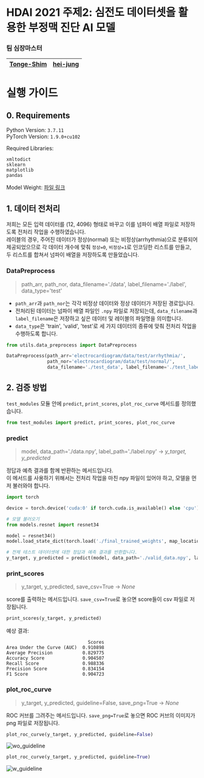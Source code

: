 # HDAI 2021 주제2: 심전도 데이터셋을 활용한 부정맥 진단 AI 모델

### 팀 심장마스터

|[Tonge-Shim](https://github.com/Tonge-Shim)|[hei-jung](https://github.com/hei-jung)|
|:---:|:---:|

# 실행 가이드

## 0. Requirements

Python Version: `3.7.11`<br>
PyTorch Version: `1.9.0+cu102`<br>

Required Libraries:

```
xmltodict
sklearn
matplotlib
pandas
```

Model Weight: [파일 링크](https://drive.google.com/drive/folders/1rJgsmdM_bg5WkNiRHxsE_6rGhyU9hDW-?usp=sharing)

## 1. 데이터 전처리

저희는 모든 입력 데이터를 (12, 4096) 형태로 바꾸고 이를 넘파이 배열 파일로 저장하도록 전처리 작업을 수행하였습니다.<br>
레이블의 경우, 주어진 데이터가 정상(normal) 또는 비정상(arrhythmia)으로 분류되어 제공되었으므로 각 데이터 개수에 맞춰 `정상=0`, `비정상=1`로 인코딩한 리스트를 만들고,
두 리스트를 합쳐서 넘파이 배열을 저장하도록 만들었습니다.

### DataPreprocess

> path_arr, path_nor, data_filename='./data', label_filename='./label', data_type='test'

- `path_arr`과 `path_nor`는 각각 비정상 데이터와 정상 데이터가 저장된 경로입니다.
- 전처리된 데이터는 넘파이 배열 파일인 `.npy` 파일로 저장되는데, `data_filename`과 `label_filename`은 저장하고 싶은 데이터 및 레이블의 파일명을 의미합니다.
- `data_type`은 'train', 'valid', 'test'로 세 가지 데이터의 종류에 맞춰 전처리 작업을 수행하도록 합니다.

```python
from utils.data_preprocess import DataPreprocess

DataPreprocess(path_arr='electrocardiogram/data/test/arrhythmia/',
               path_nor='electrocardiogram/data/test/normal/',
               data_filename='./test_data', label_filename='./test_label')
```

## 2. 검증 방법

`test_modules` 모듈 안에 `predict`, `print_scores`, `plot_roc_curve` 메서드를 정의했습니다.

```python
from test_modules import predict, print_scores, plot_roc_curve
```

### predict

> model, data_path='./data.npy', label_path='./label.npy' -> *y_target, y_predicted*

정답과 예측 결과를 함께 반환하는 메서드입니다.<br>
이 메서드를 사용하기 위해서는 전처리 작업을 마친 npy 파일이 있어야 하고, 모델을 먼저 불러와야 합니다.

```python
import torch

device = torch.device('cuda:0' if torch.cuda.is_available() else 'cpu')

# 모델 불러오기
from models.resnet import resnet34

model = resnet34()
model.load_state_dict(torch.load('./final_trained_weights', map_location=torch.device(device)))

# 전체 테스트 데이터셋에 대한 정답과 예측 결과를 반환합니다.
y_target, y_predicted = predict(model, data_path='./valid_data.npy', label_path='./valid_label.npy')
```

### print_scores

> y_target, y_predicted, save_csv=True -> *None*

score를 출력하는 메서드입니다. `save_csv=True`로 놓으면 score들이 csv 파일로 저장됩니다.

```python
print_scores(y_target, y_predicted)
```

예상 결과:

```
                              Scores
Area Under the Curve (AUC)  0.910898
Average Precision           0.829775
Accuracy Score              0.904507
Recall Score                0.988336
Precision Score             0.834154
F1 Score                    0.904723
```

### plot_roc_curve

> y_target, y_predicted, guideline=False, save_png=True -> *None*

ROC 커브를 그려주는 메서드입니다. `save_png=True`로 놓으면 ROC 커브의 이미지가 png 파일로 저장됩니다.

```python
plot_roc_curve(y_target, y_predicted, guideline=False)
```

![wo_guideline](ROC_Curves/roc_curve_test1.png)

```python
plot_roc_curve(y_target, y_predicted, guideline=True)
```

![w_guideline](ROC_Curves/roc_curve_test2.png)

